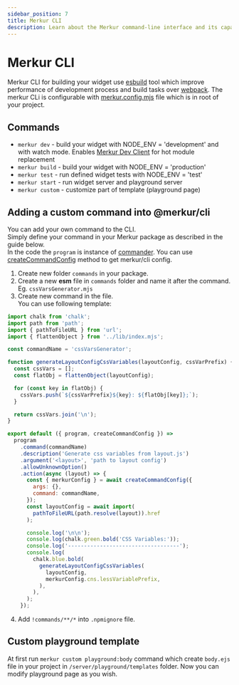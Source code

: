 ```yaml
---
sidebar_position: 7
title: Merkur CLI
description: Learn about the Merkur command-line interface and its capabilities
---
```


# Merkur CLI

Merkur CLI for building your widget use [esbuild](https://esbuild.github.io/) tool which improve performance of development process and build tasks over [webpack](https://webpack.js.org/). The merkur CLi is configurable with [merkur.config.mjs](/docs/merkur-config) file which is in root of your project.

## Commands

- `merkur dev` - build your widget with NODE_ENV = 'development' and with watch mode. Enables [Merkur Dev Client](/docs/integration-with-app#merkur-dev-client) for hot module replacement
- `merkur build` - build your widget with NODE_ENV = 'production'
- `merkur test` - run defined widget tests with NODE_ENV = 'test'
- `merkur start` - run widget server and playground server
- `merkur custom` - customize part of template (playground page)

## Adding a custom command into @merkur/cli

You can add your own command to the CLI.  
Simply define your command in your Merkur package as described in the guide below.  
In the code the `program` is instance of [commander](https://www.npmjs.com/package/commander).
You can use [createCommandConfig](https://github.com/mjancarik/merkur/blob/master/packages/cli/src/commandConfig.mjs#L5) method to get merkur/cli config.


1. Create new folder `commands` in your package.
2. Create a new **esm** file in `commands` folder and name it after the command. Eg. `cssVarsGenerator.mjs`
3. Create new command in the file.  
You can use following template:
```javascript
import chalk from 'chalk';
import path from 'path';
import { pathToFileURL } from 'url';
import { flattenObject } from '../lib/index.mjs';

const commandName = 'cssVarsGenerator';

function generateLayoutConfigCssVariables(layoutConfig, cssVarPrefix) {
  const cssVars = [];
  const flatObj = flattenObject(layoutConfig);

  for (const key in flatObj) {
    cssVars.push(`${cssVarPrefix}${key}: ${flatObj[key]};`);
  }

  return cssVars.join('\n');
}

export default ({ program, createCommandConfig }) =>
  program
    .command(commandName)
    .description('Generate css variables from layout.js')
    .argument('<layout>', 'path to layout config')
    .allowUnknownOption()
    .action(async (layout) => {
      const { merkurConfig } = await createCommandConfig({
        args: {},
        command: commandName,
      });
      const layoutConfig = await import(
        pathToFileURL(path.resolve(layout)).href
      );

      console.log('\n\n');
      console.log(chalk.green.bold('CSS Variables:'));
      console.log('-----------------------------------');
      console.log(
        chalk.blue.bold(
          generateLayoutConfigCssVariables(
            layoutConfig,
            merkurConfig.cns.lessVariablePrefix,
          ),
        ),
      );
    });
```
4. Add `!commands/**/*` into `.npmignore` file.

## Custom playground template

At first run `merkur custom playground:body` command which create `body.ejs` file in your project in `/server/playground/templates` folder. Now you can modify playground page as you wish.
